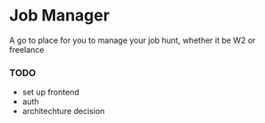 # Job Manager

A go to place for you to manage your job hunt, whether it be W2 or freelance

### TODO

- set up frontend
- auth
- architechture decision
